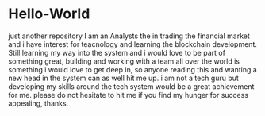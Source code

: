 # Hello-World
just another repository
I am an Analysts the in trading the financial market and i have interest for teacnology and learning the blockchain development. Still learning my way into the system and i would love to be part of something great, building and working with a team all over the world is something i would love to get deep in, so anyone reading this and wanting a new head in the system can as well hit me up. i am not a tech guru but developing my skills around the tech system would be a great achievement for me. please do not hesitate to hit me if you find my hunger for success appealing, thanks. 
